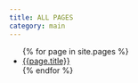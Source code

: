 ```yaml
---
title: ALL PAGES
category: main
---
```


<ul>
{% for page in site.pages %}
    <li><a href="{{page.url}}">{{page.title}}</a></li>
{% endfor %}
</ul>
